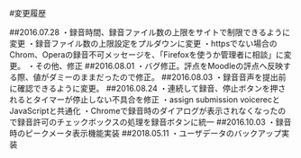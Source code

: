#変更履歴

##2016.07.28
・録音時間、録音ファイル数の上限をサイトで制限できるように変更
・録音ファイル数の上限設定をプルダウンに変更
・httpsでない場合のChrom、Operaの録音不可メッセージを、「Firefoxを使うか管理者に相談」に変更。
・その他、修正 
##2016.08.01
・バグ修正。評点をMoodleの評点へ反映する際、値がダミーのままだったので修正。
##2016.08.03
・録音音声を提出前に確認できるように変更。
##2016.08.24
・連続して録音、停止ボタンを押されるとタイマーが停止しない不具合を修正
・assign submission voicerecとJavaScriptと共通化
・Chromeで録音時のダイアログが表示されなくなったので録音許可のチェックボックスの処理を録音ボタンに統一
##2016.10.03
・録音時のピークメータ表示機能実装
##2018.05.11
・ユーザデータのバックアップ実装
